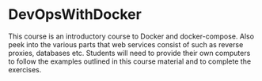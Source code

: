 # DevOpsWithDocker
This course is an introductory course to Docker and docker-compose. Also peek into the various parts that web services consist of such as reverse proxies, databases etc. Students will need to provide their own computers to follow the examples outlined in this course material and to complete the exercises.
